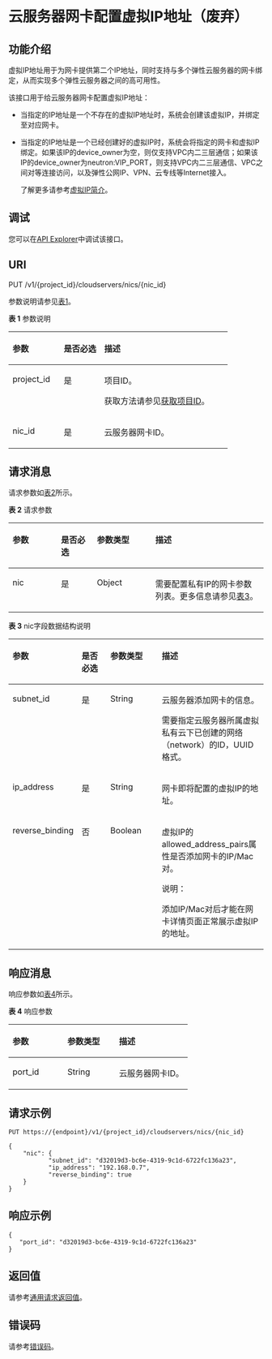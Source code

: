 # 云服务器网卡配置虚拟IP地址（废弃）<a name="ZH-CN_TOPIC_0000001222004168"></a>

## 功能介绍<a name="section10723444"></a>

虚拟IP地址用于为网卡提供第二个IP地址，同时支持与多个弹性云服务器的网卡绑定，从而实现多个弹性云服务器之间的高可用性。

该接口用于给云服务器网卡配置虚拟IP地址：

-   当指定的IP地址是一个不存在的虚拟IP地址时，系统会创建该虚拟IP，并绑定至对应网卡。
-   当指定的IP地址是一个已经创建好的虚拟IP时，系统会将指定的网卡和虚拟IP绑定。如果该IP的device\_owner为空，则仅支持VPC内二三层通信；如果该IP的device\_owner为neutron:VIP\_PORT，则支持VPC内二三层通信、VPC之间对等连接访问，以及弹性公网IP、VPN、云专线等Internet接入。

    了解更多请参考[虚拟IP简介](https://support.huaweicloud.com/usermanual-vpc/vpc_vip_0001.html)。


## 调试<a name="section926243314015"></a>

您可以在[API Explorer](https://apiexplorer.developer.huaweicloud.com/apiexplorer/doc?product=ECS&api=AssociateServerVirtualIp)中调试该接口。

## URI<a name="section29402138"></a>

PUT /v1/\{project\_id\}/cloudservers/nics/\{nic\_id\}

参数说明请参见[表1](#table55925239)。

**表 1**  参数说明

<a name="table55925239"></a>
<table><thead align="left"><tr id="row60011419"><th class="cellrowborder" valign="top" width="23.369999999999997%" id="mcps1.2.4.1.1"><p id="p29086798"><a name="p29086798"></a><a name="p29086798"></a>参数</p>
</th>
<th class="cellrowborder" valign="top" width="18.48%" id="mcps1.2.4.1.2"><p id="p7220417"><a name="p7220417"></a><a name="p7220417"></a>是否必选</p>
</th>
<th class="cellrowborder" valign="top" width="58.15%" id="mcps1.2.4.1.3"><p id="p47982876"><a name="p47982876"></a><a name="p47982876"></a>描述</p>
</th>
</tr>
</thead>
<tbody><tr id="row61407752"><td class="cellrowborder" valign="top" width="23.369999999999997%" headers="mcps1.2.4.1.1 "><p id="p7972012"><a name="p7972012"></a><a name="p7972012"></a>project_id</p>
</td>
<td class="cellrowborder" valign="top" width="18.48%" headers="mcps1.2.4.1.2 "><p id="p41753265"><a name="p41753265"></a><a name="p41753265"></a>是</p>
</td>
<td class="cellrowborder" valign="top" width="58.15%" headers="mcps1.2.4.1.3 "><p id="p37593705"><a name="p37593705"></a><a name="p37593705"></a>项目ID。</p>
<p id="p1180512217438"><a name="p1180512217438"></a><a name="p1180512217438"></a>获取方法请参见<a href="获取项目ID.md">获取项目ID</a>。</p>
</td>
</tr>
<tr id="row37815352"><td class="cellrowborder" valign="top" width="23.369999999999997%" headers="mcps1.2.4.1.1 "><p id="p43144677"><a name="p43144677"></a><a name="p43144677"></a>nic_id</p>
</td>
<td class="cellrowborder" valign="top" width="18.48%" headers="mcps1.2.4.1.2 "><p id="p5057967"><a name="p5057967"></a><a name="p5057967"></a>是</p>
</td>
<td class="cellrowborder" valign="top" width="58.15%" headers="mcps1.2.4.1.3 "><p id="p7042173"><a name="p7042173"></a><a name="p7042173"></a>云服务器网卡ID。</p>
</td>
</tr>
</tbody>
</table>

## 请求消息<a name="section63292653"></a>

请求参数如[表2](#table21989419)所示。

**表 2**  请求参数

<a name="table21989419"></a>
<table><thead align="left"><tr id="row20106686"><th class="cellrowborder" valign="top" width="18.990000000000002%" id="mcps1.2.5.1.1"><p id="p19325759"><a name="p19325759"></a><a name="p19325759"></a>参数</p>
</th>
<th class="cellrowborder" valign="top" width="14.099999999999998%" id="mcps1.2.5.1.2"><p id="p21882681"><a name="p21882681"></a><a name="p21882681"></a>是否必选</p>
</th>
<th class="cellrowborder" valign="top" width="22.93%" id="mcps1.2.5.1.3"><p id="p27666764"><a name="p27666764"></a><a name="p27666764"></a>参数类型</p>
</th>
<th class="cellrowborder" valign="top" width="43.980000000000004%" id="mcps1.2.5.1.4"><p id="p26415391"><a name="p26415391"></a><a name="p26415391"></a>描述</p>
</th>
</tr>
</thead>
<tbody><tr id="row52301286"><td class="cellrowborder" valign="top" width="18.990000000000002%" headers="mcps1.2.5.1.1 "><p id="p8545767"><a name="p8545767"></a><a name="p8545767"></a>nic</p>
</td>
<td class="cellrowborder" valign="top" width="14.099999999999998%" headers="mcps1.2.5.1.2 "><p id="p21118492"><a name="p21118492"></a><a name="p21118492"></a>是</p>
</td>
<td class="cellrowborder" valign="top" width="22.93%" headers="mcps1.2.5.1.3 "><p id="p32876269"><a name="p32876269"></a><a name="p32876269"></a>Object</p>
</td>
<td class="cellrowborder" valign="top" width="43.980000000000004%" headers="mcps1.2.5.1.4 "><p id="p8936292"><a name="p8936292"></a><a name="p8936292"></a>需要配置私有IP的网卡参数列表。更多信息请参见<a href="#table44975500">表3</a>。</p>
</td>
</tr>
</tbody>
</table>

**表 3**  nic字段数据结构说明

<a name="table44975500"></a>
<table><thead align="left"><tr id="row35373287"><th class="cellrowborder" valign="top" width="18.990000000000002%" id="mcps1.2.5.1.1"><p id="p283113717517"><a name="p283113717517"></a><a name="p283113717517"></a>参数</p>
</th>
<th class="cellrowborder" valign="top" width="14.099999999999998%" id="mcps1.2.5.1.2"><p id="p1836373514"><a name="p1836373514"></a><a name="p1836373514"></a>是否必选</p>
</th>
<th class="cellrowborder" valign="top" width="22.93%" id="mcps1.2.5.1.3"><p id="p88317376516"><a name="p88317376516"></a><a name="p88317376516"></a>参数类型</p>
</th>
<th class="cellrowborder" valign="top" width="43.980000000000004%" id="mcps1.2.5.1.4"><p id="p1783537353"><a name="p1783537353"></a><a name="p1783537353"></a>描述</p>
</th>
</tr>
</thead>
<tbody><tr id="row19920592"><td class="cellrowborder" valign="top" width="18.990000000000002%" headers="mcps1.2.5.1.1 "><p id="p4735204513"><a name="p4735204513"></a><a name="p4735204513"></a>subnet_id</p>
</td>
<td class="cellrowborder" valign="top" width="14.099999999999998%" headers="mcps1.2.5.1.2 "><p id="p20009535204513"><a name="p20009535204513"></a><a name="p20009535204513"></a>是</p>
</td>
<td class="cellrowborder" valign="top" width="22.93%" headers="mcps1.2.5.1.3 "><p id="p50225666204513"><a name="p50225666204513"></a><a name="p50225666204513"></a>String</p>
</td>
<td class="cellrowborder" valign="top" width="43.980000000000004%" headers="mcps1.2.5.1.4 "><p id="p52170790174229"><a name="p52170790174229"></a><a name="p52170790174229"></a><span id="text165171945322"><a name="text165171945322"></a><a name="text165171945322"></a>云服务器</span>添加网卡的信息。</p>
<p id="p43287089174217"><a name="p43287089174217"></a><a name="p43287089174217"></a>需要指定<span id="text184851051321"><a name="text184851051321"></a><a name="text184851051321"></a>云服务器</span>所属虚拟私有云下已创建的网络（network）的ID，UUID格式。</p>
</td>
</tr>
<tr id="row65287294"><td class="cellrowborder" valign="top" width="18.990000000000002%" headers="mcps1.2.5.1.1 "><p id="p63725211204513"><a name="p63725211204513"></a><a name="p63725211204513"></a>ip_address</p>
</td>
<td class="cellrowborder" valign="top" width="14.099999999999998%" headers="mcps1.2.5.1.2 "><p id="p65363500204513"><a name="p65363500204513"></a><a name="p65363500204513"></a>是</p>
</td>
<td class="cellrowborder" valign="top" width="22.93%" headers="mcps1.2.5.1.3 "><p id="p7812801204513"><a name="p7812801204513"></a><a name="p7812801204513"></a>String</p>
</td>
<td class="cellrowborder" valign="top" width="43.980000000000004%" headers="mcps1.2.5.1.4 "><p id="p58632794204513"><a name="p58632794204513"></a><a name="p58632794204513"></a>网卡即将配置的虚拟IP的地址。</p>
</td>
</tr>
<tr id="row6769295"><td class="cellrowborder" valign="top" width="18.990000000000002%" headers="mcps1.2.5.1.1 "><p id="p64501959204513"><a name="p64501959204513"></a><a name="p64501959204513"></a>reverse_binding</p>
</td>
<td class="cellrowborder" valign="top" width="14.099999999999998%" headers="mcps1.2.5.1.2 "><p id="p58790058204513"><a name="p58790058204513"></a><a name="p58790058204513"></a>否</p>
</td>
<td class="cellrowborder" valign="top" width="22.93%" headers="mcps1.2.5.1.3 "><p id="p18090641204513"><a name="p18090641204513"></a><a name="p18090641204513"></a>Boolean</p>
</td>
<td class="cellrowborder" valign="top" width="43.980000000000004%" headers="mcps1.2.5.1.4 "><p id="p63072380204513"><a name="p63072380204513"></a><a name="p63072380204513"></a>虚拟IP的allowed_address_pairs属性是否添加网卡的IP/Mac对。</p>
<div class="note" id="note14705145015614"><a name="note14705145015614"></a><a name="note14705145015614"></a><span class="notetitle"> 说明： </span><div class="notebody"><p id="p470511501666"><a name="p470511501666"></a><a name="p470511501666"></a>添加IP/Mac对后才能在网卡详情页面正常展示虚拟IP的地址。</p>
</div></div>
</td>
</tr>
</tbody>
</table>

## 响应消息<a name="section32762966"></a>

响应参数如[表4](#table54154414204821)所示。

**表 4**  响应参数

<a name="table54154414204821"></a>
<table><thead align="left"><tr id="row60076110204821"><th class="cellrowborder" valign="top" width="30.64%" id="mcps1.2.4.1.1"><p id="p21494305"><a name="p21494305"></a><a name="p21494305"></a>参数</p>
</th>
<th class="cellrowborder" valign="top" width="28.76%" id="mcps1.2.4.1.2"><p id="p673716201611"><a name="p673716201611"></a><a name="p673716201611"></a>参数类型</p>
</th>
<th class="cellrowborder" valign="top" width="40.6%" id="mcps1.2.4.1.3"><p id="p28416672"><a name="p28416672"></a><a name="p28416672"></a>描述</p>
</th>
</tr>
</thead>
<tbody><tr id="row9009218204821"><td class="cellrowborder" valign="top" width="30.64%" headers="mcps1.2.4.1.1 "><p id="p15842885204821"><a name="p15842885204821"></a><a name="p15842885204821"></a>port_id</p>
</td>
<td class="cellrowborder" valign="top" width="28.76%" headers="mcps1.2.4.1.2 "><p id="p28653632204821"><a name="p28653632204821"></a><a name="p28653632204821"></a>String</p>
</td>
<td class="cellrowborder" valign="top" width="40.6%" headers="mcps1.2.4.1.3 "><p id="p64315455204821"><a name="p64315455204821"></a><a name="p64315455204821"></a>云服务器网卡ID。</p>
</td>
</tr>
</tbody>
</table>

## 请求示例<a name="section134013181077"></a>

```
PUT https://{endpoint}/v1/{project_id}/cloudservers/nics/{nic_id}
```

```
{
    "nic": { 
           "subnet_id": "d32019d3-bc6e-4319-9c1d-6722fc136a23",
           "ip_address": "192.168.0.7",
           "reverse_binding": true
    }
}
```

## 响应示例<a name="section83154521272"></a>

```
{
   "port_id": "d32019d3-bc6e-4319-9c1d-6722fc136a23"
}
```

## 返回值<a name="section26431238"></a>

请参考[通用请求返回值](通用请求返回值.md)。

## 错误码<a name="section85821649202813"></a>

请参考[错误码](错误码.md)。

